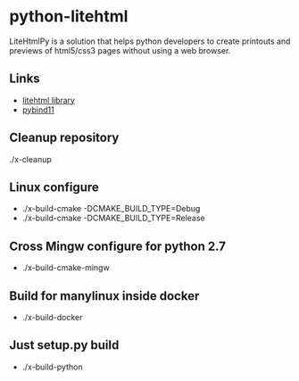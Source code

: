 # python-litehtml
LiteHtmlPy is a solution that helps python developers to create printouts and previews of html5/css3 pages without using a web browser.

## Links
  * [litehtml library](https://github.com/litehtml/litehtml)
  * [pybind11](https://github.com/pybind/pybind11)

## Cleanup repository
./x-cleanup

## Linux configure
- ./x-build-cmake -DCMAKE_BUILD_TYPE=Debug
- ./x-build-cmake -DCMAKE_BUILD_TYPE=Release

## Cross Mingw configure for python 2.7
- ./x-build-cmake-mingw

## Build for manylinux inside docker
- ./x-build-docker

## Just setup.py build
- ./x-build-python
